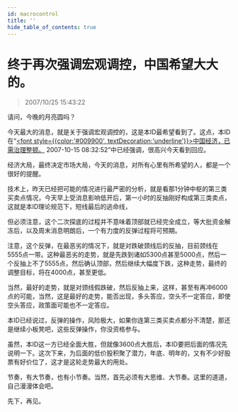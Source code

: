 ```yaml
---
id: macrocontrol 
title: ''
hide_table_of_contents: true
---
```


# 终于再次强调宏观调控，中国希望大大的。

> 2007/10/25 15:43:22

<div style={{color: '#009900', fontWeight: '500', fontSize: '56px', lineHeight: '150%'}}>

请问，今晚的月亮圆吗？

</div>

<div style={{color: '#009900', fontWeight: '500', fontSize: '20px'}}>

今天最大的消息，就是关于强调宏观调控的，这是本ID最希望看到了。这点，本ID在“[<font style={{color:'#009900', textDecoration:'underline'}}>中国经济，已需治理整顿。</font>](chinaeconomics) 2007-10-15 08:32:52”中已经强调，很高兴今天看到回应。
 
经济大局，最终决定市场大局，今天的消息，对所有心里有所希望的人，都是一个很好的提醒。
 
技术上，昨天已经把可能的情况进行最严密的分析，就是看那1分钟中枢的第三类买卖点情况，今天早上受消息影响低开后，第一小时的反抽刚好构成第三类卖点，这就是本ID理论规范下，短线最后的逃命线，
 
但必须注意，这个二次探底的过程并不意味着顶部就已经完全成立，等大批资金解冻后，以及周末消息明朗后，一个有力度的反弹过程将可预期。
 
注意，这个反弹，在最恶劣的情况下，就是对跌破颈线后的反抽，目前颈线在5555点一带。这种最恶劣的走势，就是先跌到诸如5300点甚至5000点，然后一个反抽上不了5555点，然后确认顶部，然后继续大幅度下跌，这种走势，最终的调整目标，将在4000点，甚至更低。
 
当然，最好的走势，就是对颈线假跌破，然后反抽上来，这样，甚至有再冲6000点的可能，当然，这是最好的走势，能否出现，多头答应，空头不一定答应，即使空头答应，政策面可能也不一定答应。
 
本ID已经说过，反弹的操作，风险极大，如果你连第三类买卖点都分不清楚，那还是继续小板凳吧，这些反弹操作，你没资格参与。
 
虽然，本ID这一方已经全面大胜，但就像3600点大胜后，本ID要把后面的情况先说明一下。这次下来，为后面的低价股积聚了潜力，年底、明年的，又有不少好股票有好价位了，这才是这轮走势最大的用处。
 
节奏，有大节奏，也有小节奏。当然，首先必须有大思维、大节奏。这里的道道，自己漫漫体会吧。
 
先下，再见。

</div>